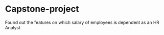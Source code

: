 # Capstone-project
Found out the features on which salary of employees is dependent as an HR Analyst.
